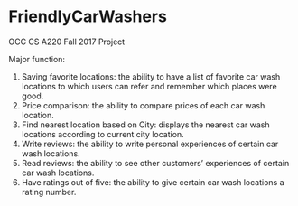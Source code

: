 # FriendlyCarWashers
OCC CS A220 Fall 2017 Project

Major function:
1.	Saving favorite locations: the ability to have a list of favorite car wash locations to which users can refer and remember which places were good.
2.	Price comparison: the ability to compare prices of each car wash location.
3.	Find nearest location based on City: displays the nearest car wash locations according to current city location.
4.	Write reviews: the ability to write personal experiences of certain car wash locations.
5.	Read reviews: the ability to see other customers’ experiences of certain car wash locations.
6.	Have ratings out of five: the ability to give certain car wash locations a rating number.

